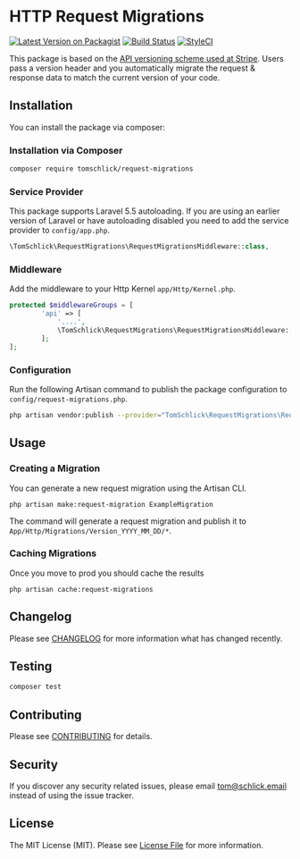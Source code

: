 # HTTP Request Migrations

[![Latest Version on Packagist](https://img.shields.io/packagist/v/tomschlick/request-migrations.svg?style=flat-square)](https://packagist.org/packages/tomschlick/request-migrations)
[![Build Status](https://img.shields.io/travis/tomschlick/request-migrations/master.svg?style=flat-square)](https://travis-ci.org/tomschlick/request-migrations)
[![StyleCI](https://styleci.io/repos/100408108/shield)](https://styleci.io/repos/100408108)

This package is based on the [API versioning scheme used at Stripe](https://stripe.com/blog/api-versioning). Users pass a version header and you automatically migrate the request & response data to match the current version of your code.

## Installation

You can install the package via composer:

### Installation via Composer

```bash
composer require tomschlick/request-migrations
```
### Service Provider

This package supports Laravel 5.5 autoloading. If you are using an earlier version of Laravel or have autoloading disabled you need to add the service provider to `config/app.php`.

```php
\TomSchlick\RequestMigrations\RequestMigrationsMiddleware::class,
```

### Middleware

Add the middleware to your Http Kernel `app/Http/Kernel.php`.

```php
protected $middlewareGroups = [
        'api' => [
            '....',
	        \TomSchlick\RequestMigrations\RequestMigrationsMiddleware::class,
        ];
];
```

### Configuration

Run the following Artisan command to publish the package configuration to `config/request-migrations.php`.

```bash
php artisan vendor:publish --provider="TomSchlick\RequestMigrations\RequestMigrationsServiceProvider"
```

## Usage

### Creating a Migration

You can generate a new request migration using the Artisan CLI.

```shell
php artisan make:request-migration ExampleMigration

```
The command will generate a request migration and publish it to `App/Http/Migrations/Version_YYYY_MM_DD/*`.

### Caching Migrations

Once you move to prod you should cache the results

```shell
php artisan cache:request-migrations

```

## Changelog

Please see [CHANGELOG](CHANGELOG.md) for more information what has changed recently.

## Testing

```bash
composer test
```

## Contributing

Please see [CONTRIBUTING](CONTRIBUTING.md) for details.

## Security

If you discover any security related issues, please email tom@schlick.email instead of using the issue tracker.

## License

The MIT License (MIT). Please see [License File](LICENSE.md) for more information.
